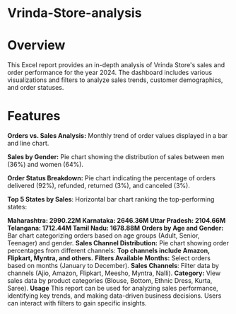 # Vrinda-Store-analysis

# Overview
This Excel report provides an in-depth analysis of Vrinda Store's sales and order performance for the year 2024. The dashboard includes various visualizations and filters to analyze sales trends, customer demographics, and order statuses.

# Features
**Orders vs. Sales Analysis:**  Monthly trend of order values displayed in a bar and line chart.

**Sales by Gender:** Pie chart showing the distribution of sales between men (36%) and women (64%).

**Order Status Breakdown:** Pie chart indicating the percentage of orders delivered (92%), refunded, returned (3%), and canceled (3%).

**Top 5 States by Sales**: Horizontal bar chart ranking the top-performing states:

**Maharashtra: 2990.22M
Karnataka: 2646.36M
Uttar Pradesh: 2104.66M
Telangana: 1712.44M
Tamil Nadu: 1678.88M**
**Orders by Age and Gender:** Bar chart categorizing orders based on age groups (Adult, Senior, Teenager) and gender.
**Sales Channel Distribution:** Pie chart showing order percentages from different channels:
**Top channels include Amazon, Flipkart, Myntra, and others.**
**Filters Available**
**Months:** Select orders based on months (January to December).
**Sales Channels**: Filter data by channels (Ajio, Amazon, Flipkart, Meesho, Myntra, Nalli).
**Category:** View sales data by product categories (Blouse, Bottom, Ethnic Dress, Kurta, Saree).
**Usage**
This report can be used for analyzing sales performance, identifying key trends, and making data-driven business decisions.
Users can interact with filters to gain specific insights.
